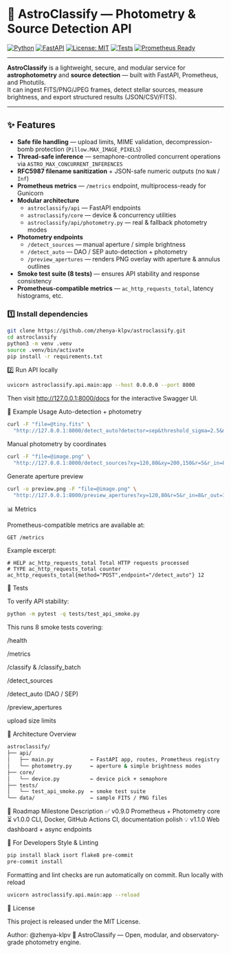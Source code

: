 # 🌌 AstroClassify — Photometry & Source Detection API

[![Python](https://img.shields.io/badge/python-3.10%2B-blue.svg)](https://www.python.org/)
[![FastAPI](https://img.shields.io/badge/FastAPI-🚀-009688.svg)](https://fastapi.tiangolo.com/)
[![License: MIT](https://img.shields.io/badge/License-MIT-green.svg)](LICENSE)
[![Tests](https://img.shields.io/badge/tests-passing-success)](#)
[![Prometheus Ready](https://img.shields.io/badge/metrics-prometheus-blue.svg)](#)

---

**AstroClassify** is a lightweight, secure, and modular service for **astrophotometry** and **source detection** — built with FastAPI, Prometheus, and Photutils.  
It can ingest FITS/PNG/JPEG frames, detect stellar sources, measure brightness, and export structured results (JSON/CSV/FITS).

---

## ✨ Features

- **Safe file handling** — upload limits, MIME validation, decompression-bomb protection (`Pillow.MAX_IMAGE_PIXELS`)
- **Thread-safe inference** — semaphore-controlled concurrent operations via `ASTRO_MAX_CONCURRENT_INFERENCES`
- **RFC5987 filename sanitization** + JSON-safe numeric outputs (no `NaN` / `Inf`)
- **Prometheus metrics** — `/metrics` endpoint, multiprocess-ready for Gunicorn
- **Modular architecture**
  - `astroclassify/api` — FastAPI endpoints  
  - `astroclassify/core` — device & concurrency utilities  
  - `astroclassify/api/photometry.py` — real & fallback photometry modes
- **Photometry endpoints**
  - `/detect_sources` — manual aperture / simple brightness  
  - `/detect_auto` — DAO / SEP auto-detection + photometry  
  - `/preview_apertures` — renders PNG overlay with aperture & annulus outlines
- **Smoke test suite (8 tests)** — ensures API stability and response consistency  
- **Prometheus-compatible metrics** — `ac_http_requests_total`, latency histograms, etc.


### 1️⃣ Install dependencies
```bash
git clone https://github.com/zhenya-klpv/astroclassify.git
cd astroclassify
python3 -m venv .venv
source .venv/bin/activate
pip install -r requirements.txt
```
2️⃣ Run API locally

``` bash
uvicorn astroclassify.api.main:app --host 0.0.0.0 --port 8000
```
Then visit http://127.0.0.1:8000/docs for the interactive Swagger UI.

🔭 Example Usage
Auto-detection + photometry
``` bash
curl -F "file=@tiny.fits" \
  "http://127.0.0.1:8000/detect_auto?detector=sep&threshold_sigma=2.5&max_sources=50"
```

Manual photometry by coordinates
``` bash
curl -F "file=@image.png" \
  "http://127.0.0.1:8000/detect_sources?xy=120,80&xy=200,150&r=5&r_in=8&r_out=12"
```

Generate aperture preview
``` bash
curl -o preview.png -F "file=@image.png" \
  "http://127.0.0.1:8000/preview_apertures?xy=120,80&r=5&r_in=8&r_out=12"
```

📊 Metrics

Prometheus-compatible metrics are available at:
``` bash
GET /metrics
```
Example excerpt:
```
# HELP ac_http_requests_total Total HTTP requests processed
# TYPE ac_http_requests_total counter
ac_http_requests_total{method="POST",endpoint="/detect_auto"} 12
```
🧪 Tests

To verify API stability:
``` bash
python -m pytest -q tests/test_api_smoke.py
```
This runs 8 smoke tests covering:

/health

/metrics

/classify & /classify_batch

/detect_sources

/detect_auto (DAO / SEP)

/preview_apertures

upload size limits

🧱 Architecture Overview
``` bash
astroclassify/
├── api/
│   ├── main.py            ← FastAPI app, routes, Prometheus registry
│   └── photometry.py      ← aperture & simple brightness modes
├── core/
│   └── device.py          ← device pick + semaphore
├── tests/
│   └── test_api_smoke.py  ← smoke test suite
└── data/                  ← sample FITS / PNG files
```

🧩 Roadmap
Milestone	Description
✅ v0.9.0	Prometheus + Photometry core
⏳ v1.0.0	CLI, Docker, GitHub Actions CI, documentation polish
💡 v1.1.0	Web dashboard + async endpoints

🧰 For Developers
Style & Linting
``` bash
pip install black isort flake8 pre-commit
pre-commit install
```
Formatting and lint checks are run automatically on commit.
Run locally with reload
``` bash
uvicorn astroclassify.api.main:app --reload

```
📄 License

This project is released under the MIT License.

Author: @zhenya-klpv
💫 AstroClassify — Open, modular, and observatory-grade photometry engine.







